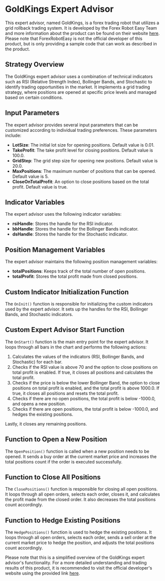 # GoldKings Expert Advisor

This expert advisor, named GoldKings, is a forex trading robot that utilizes a grid rollback trading system. It is developed by the Forex Robot Easy Team and more information about the product can be found on their website [here](https://forexroboteasy.com/forex-robot-review/goldkings-forex-software-review-grid-rollback-trading-system/). Please note that ForexRobotEasy is not the official developer of this product, but is only providing a sample code that can work as described in the product.

## Strategy Overview

The GoldKings expert advisor uses a combination of technical indicators such as RSI (Relative Strength Index), Bollinger Bands, and Stochastic to identify trading opportunities in the market. It implements a grid trading strategy, where positions are opened at specific price levels and managed based on certain conditions.

## Input Parameters

The expert advisor provides several input parameters that can be customized according to individual trading preferences. These parameters include:

- **LotSize**: The initial lot size for opening positions. Default value is 0.01.
- **TakeProfit**: The take profit level for closing positions. Default value is 100.0.
- **GridStep**: The grid step size for opening new positions. Default value is 20.0.
- **MaxPositions**: The maximum number of positions that can be opened. Default value is 5.
- **CloseOnTotalProfit**: An option to close positions based on the total profit. Default value is true.

## Indicator Variables

The expert advisor uses the following indicator variables:

- **rsiHandle**: Stores the handle for the RSI indicator.
- **bbHandle**: Stores the handle for the Bollinger Bands indicator.
- **dsHandle**: Stores the handle for the Stochastic indicator.

## Position Management Variables

The expert advisor maintains the following position management variables:

- **totalPositions**: Keeps track of the total number of open positions.
- **totalProfit**: Stores the total profit made from closed positions.

## Custom Indicator Initialization Function

The `OnInit()` function is responsible for initializing the custom indicators used by the expert advisor. It sets up the handles for the RSI, Bollinger Bands, and Stochastic indicators.

## Custom Expert Advisor Start Function

The `OnStart()` function is the main entry point for the expert advisor. It loops through all bars in the chart and performs the following actions:

1. Calculates the values of the indicators (RSI, Bollinger Bands, and Stochastic) for each bar.
2. Checks if the RSI value is above 70 and the option to close positions on total profit is enabled. If true, it closes all positions and calculates the total profit.
3. Checks if the price is below the lower Bollinger Band, the option to close positions on total profit is enabled, and the total profit is above 1000.0. If true, it closes all positions and resets the total profit.
4. Checks if there are no open positions, the total profit is below -1000.0, and opens a new position.
5. Checks if there are open positions, the total profit is below -1000.0, and hedges the existing positions.

Lastly, it closes any remaining positions.

## Function to Open a New Position

The `OpenPosition()` function is called when a new position needs to be opened. It sends a buy order at the current market price and increases the total positions count if the order is executed successfully.

## Function to Close All Positions

The `ClosePositions()` function is responsible for closing all open positions. It loops through all open orders, selects each order, closes it, and calculates the profit made from the closed order. It also decreases the total positions count accordingly.

## Function to Hedge Existing Positions

The `HedgePositions()` function is used to hedge the existing positions. It loops through all open orders, selects each order, sends a sell order at the current market price to hedge the position, and adjusts the total positions count accordingly.

Please note that this is a simplified overview of the GoldKings expert advisor's functionality. For a more detailed understanding and trading results of this product, it is recommended to visit the official developer's website using the provided link [here](https://forexroboteasy.com/forex-robot-review/goldkings-forex-software-review-grid-rollback-trading-system/).
